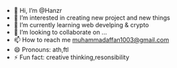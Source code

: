 - 👋 Hi, I’m @Hanzr
- 👀 I’m interested in creating new project and new things
- 🌱 I’m currently learning web develping & crypto
- 💞️ I’m looking to collaborate on ...
- 📫 How to reach me muhammadaffan1003@gmail.com
- 😄 Pronouns: ath,ftl
- ⚡ Fun fact: creative thinking,resonsibility

<!---
Hanzr/Hanzr is a ✨ special ✨ repository because its `README.md` (this file) appears on your GitHub profile.
You can click the Preview link to take a look at your changes.
--->

